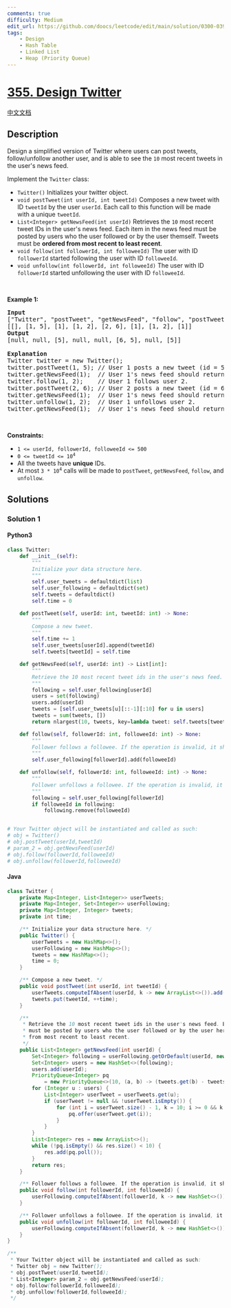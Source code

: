 ```yaml
---
comments: true
difficulty: Medium
edit_url: https://github.com/doocs/leetcode/edit/main/solution/0300-0399/0355.Design%20Twitter/README_EN.md
tags:
    - Design
    - Hash Table
    - Linked List
    - Heap (Priority Queue)
---
```


<!-- problem:start -->

# [355. Design Twitter](https://leetcode.com/problems/design-twitter)

[中文文档](/solution/0300-0399/0355.Design%20Twitter/README.md)

## Description

<!-- description:start -->

<p>Design a simplified version of Twitter where users can post tweets, follow/unfollow another user, and is able to see the <code>10</code> most recent tweets in the user&#39;s news feed.</p>

<p>Implement the <code>Twitter</code> class:</p>

<ul>
	<li><code>Twitter()</code> Initializes your twitter object.</li>
	<li><code>void postTweet(int userId, int tweetId)</code> Composes a new tweet with ID <code>tweetId</code> by the user <code>userId</code>. Each call to this function will be made with a unique <code>tweetId</code>.</li>
	<li><code>List&lt;Integer&gt; getNewsFeed(int userId)</code> Retrieves the <code>10</code> most recent tweet IDs in the user&#39;s news feed. Each item in the news feed must be posted by users who the user followed or by the user themself. Tweets must be <strong>ordered from most recent to least recent</strong>.</li>
	<li><code>void follow(int followerId, int followeeId)</code> The user with ID <code>followerId</code> started following the user with ID <code>followeeId</code>.</li>
	<li><code>void unfollow(int followerId, int followeeId)</code> The user with ID <code>followerId</code> started unfollowing the user with ID <code>followeeId</code>.</li>
</ul>

<p>&nbsp;</p>
<p><strong class="example">Example 1:</strong></p>

<pre>
<strong>Input</strong>
[&quot;Twitter&quot;, &quot;postTweet&quot;, &quot;getNewsFeed&quot;, &quot;follow&quot;, &quot;postTweet&quot;, &quot;getNewsFeed&quot;, &quot;unfollow&quot;, &quot;getNewsFeed&quot;]
[[], [1, 5], [1], [1, 2], [2, 6], [1], [1, 2], [1]]
<strong>Output</strong>
[null, null, [5], null, null, [6, 5], null, [5]]

<strong>Explanation</strong>
Twitter twitter = new Twitter();
twitter.postTweet(1, 5); // User 1 posts a new tweet (id = 5).
twitter.getNewsFeed(1);  // User 1&#39;s news feed should return a list with 1 tweet id -&gt; [5]. return [5]
twitter.follow(1, 2);    // User 1 follows user 2.
twitter.postTweet(2, 6); // User 2 posts a new tweet (id = 6).
twitter.getNewsFeed(1);  // User 1&#39;s news feed should return a list with 2 tweet ids -&gt; [6, 5]. Tweet id 6 should precede tweet id 5 because it is posted after tweet id 5.
twitter.unfollow(1, 2);  // User 1 unfollows user 2.
twitter.getNewsFeed(1);  // User 1&#39;s news feed should return a list with 1 tweet id -&gt; [5], since user 1 is no longer following user 2.
</pre>

<p>&nbsp;</p>
<p><strong>Constraints:</strong></p>

<ul>
	<li><code>1 &lt;= userId, followerId, followeeId &lt;= 500</code></li>
	<li><code>0 &lt;= tweetId &lt;= 10<sup>4</sup></code></li>
	<li>All the tweets have <strong>unique</strong> IDs.</li>
	<li>At most <code>3 * 10<sup>4</sup></code> calls will be made to <code>postTweet</code>, <code>getNewsFeed</code>, <code>follow</code>, and <code>unfollow</code>.</li>
</ul>

<!-- description:end -->

## Solutions

<!-- solution:start -->

### Solution 1

<!-- tabs:start -->

#### Python3

```python
class Twitter:
    def __init__(self):
        """
        Initialize your data structure here.
        """
        self.user_tweets = defaultdict(list)
        self.user_following = defaultdict(set)
        self.tweets = defaultdict()
        self.time = 0

    def postTweet(self, userId: int, tweetId: int) -> None:
        """
        Compose a new tweet.
        """
        self.time += 1
        self.user_tweets[userId].append(tweetId)
        self.tweets[tweetId] = self.time

    def getNewsFeed(self, userId: int) -> List[int]:
        """
        Retrieve the 10 most recent tweet ids in the user's news feed. Each item in the news feed must be posted by users who the user followed or by the user herself. Tweets must be ordered from most recent to least recent.
        """
        following = self.user_following[userId]
        users = set(following)
        users.add(userId)
        tweets = [self.user_tweets[u][::-1][:10] for u in users]
        tweets = sum(tweets, [])
        return nlargest(10, tweets, key=lambda tweet: self.tweets[tweet])

    def follow(self, followerId: int, followeeId: int) -> None:
        """
        Follower follows a followee. If the operation is invalid, it should be a no-op.
        """
        self.user_following[followerId].add(followeeId)

    def unfollow(self, followerId: int, followeeId: int) -> None:
        """
        Follower unfollows a followee. If the operation is invalid, it should be a no-op.
        """
        following = self.user_following[followerId]
        if followeeId in following:
            following.remove(followeeId)


# Your Twitter object will be instantiated and called as such:
# obj = Twitter()
# obj.postTweet(userId,tweetId)
# param_2 = obj.getNewsFeed(userId)
# obj.follow(followerId,followeeId)
# obj.unfollow(followerId,followeeId)
```

#### Java

```java
class Twitter {
    private Map<Integer, List<Integer>> userTweets;
    private Map<Integer, Set<Integer>> userFollowing;
    private Map<Integer, Integer> tweets;
    private int time;

    /** Initialize your data structure here. */
    public Twitter() {
        userTweets = new HashMap<>();
        userFollowing = new HashMap<>();
        tweets = new HashMap<>();
        time = 0;
    }

    /** Compose a new tweet. */
    public void postTweet(int userId, int tweetId) {
        userTweets.computeIfAbsent(userId, k -> new ArrayList<>()).add(tweetId);
        tweets.put(tweetId, ++time);
    }

    /**
     * Retrieve the 10 most recent tweet ids in the user's news feed. Each item in the news feed
     * must be posted by users who the user followed or by the user herself. Tweets must be ordered
     * from most recent to least recent.
     */
    public List<Integer> getNewsFeed(int userId) {
        Set<Integer> following = userFollowing.getOrDefault(userId, new HashSet<>());
        Set<Integer> users = new HashSet<>(following);
        users.add(userId);
        PriorityQueue<Integer> pq
            = new PriorityQueue<>(10, (a, b) -> (tweets.get(b) - tweets.get(a)));
        for (Integer u : users) {
            List<Integer> userTweet = userTweets.get(u);
            if (userTweet != null && !userTweet.isEmpty()) {
                for (int i = userTweet.size() - 1, k = 10; i >= 0 && k > 0; --i, --k) {
                    pq.offer(userTweet.get(i));
                }
            }
        }
        List<Integer> res = new ArrayList<>();
        while (!pq.isEmpty() && res.size() < 10) {
            res.add(pq.poll());
        }
        return res;
    }

    /** Follower follows a followee. If the operation is invalid, it should be a no-op. */
    public void follow(int followerId, int followeeId) {
        userFollowing.computeIfAbsent(followerId, k -> new HashSet<>()).add(followeeId);
    }

    /** Follower unfollows a followee. If the operation is invalid, it should be a no-op. */
    public void unfollow(int followerId, int followeeId) {
        userFollowing.computeIfAbsent(followerId, k -> new HashSet<>()).remove(followeeId);
    }
}

/**
 * Your Twitter object will be instantiated and called as such:
 * Twitter obj = new Twitter();
 * obj.postTweet(userId,tweetId);
 * List<Integer> param_2 = obj.getNewsFeed(userId);
 * obj.follow(followerId,followeeId);
 * obj.unfollow(followerId,followeeId);
 */
```

<!-- tabs:end -->

<!-- solution:end -->

<!-- problem:end -->
